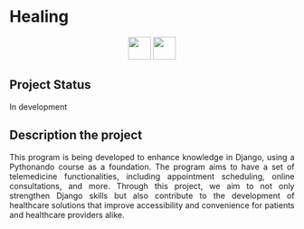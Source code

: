 
<h1>Healing</h1> 

<p align="center">
<img src="https://cdn.jsdelivr.net/gh/devicons/devicon@latest/icons/python/python-original-wordmark.svg" width="40" />
<img src="https://cdn.jsdelivr.net/gh/devicons/devicon@latest/icons/django/django-plain.svg" width="40" />      
</p>

## Project Status 
In development

## Description the project

<p align="justify">
  This program is being developed to enhance knowledge in Django, using a Pythonando course as a foundation. The program aims to have a set of telemedicine functionalities, including appointment scheduling, online consultations, and more. Through this project, we aim to not only strengthen Django skills but also contribute to the development of healthcare solutions that improve accessibility and convenience for patients and healthcare providers alike. 
</p>


